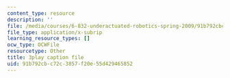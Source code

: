 ```yaml
---
content_type: resource
description: ''
file: /media/courses/6-832-underactuated-robotics-spring-2009/91b792cbc72c3857f20e55d429465852_CUygqWS7occ.srt
file_type: application/x-subrip
learning_resource_types: []
ocw_type: OCWFile
resourcetype: Other
title: 3play caption file
uid: 91b792cb-c72c-3857-f20e-55d429465852
---
```

